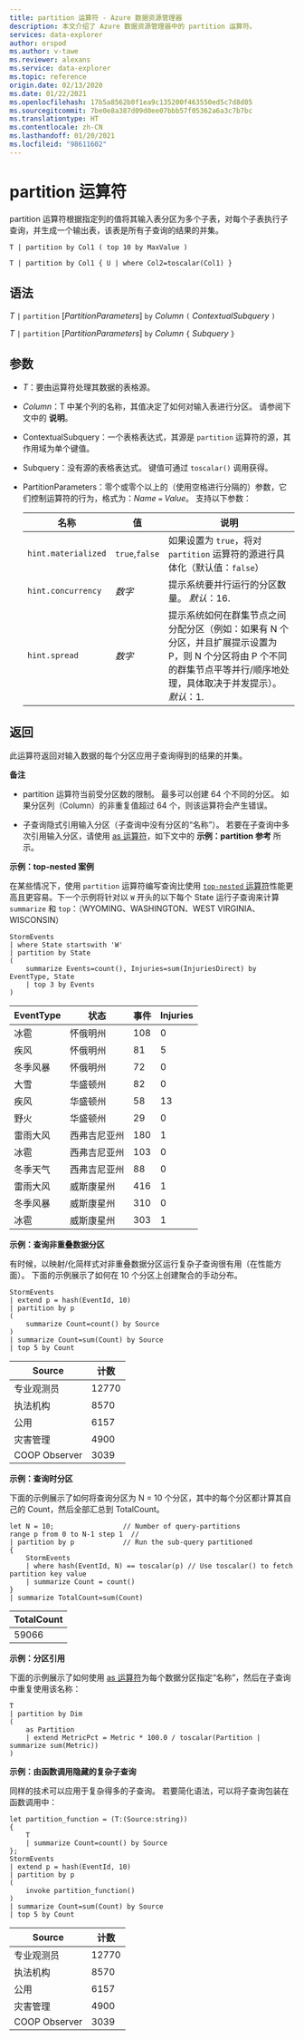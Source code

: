 ```yaml
---
title: partition 运算符 - Azure 数据资源管理器
description: 本文介绍了 Azure 数据资源管理器中的 partition 运算符。
services: data-explorer
author: orspod
ms.author: v-tawe
ms.reviewer: alexans
ms.service: data-explorer
ms.topic: reference
origin.date: 02/13/2020
ms.date: 01/22/2021
ms.openlocfilehash: 17b5a8562b0f1ea9c135200f463550ed5c7d8d05
ms.sourcegitcommit: 7be0e8a387d09d0ee07bbb57f05362a6a3c7b7bc
ms.translationtype: HT
ms.contentlocale: zh-CN
ms.lasthandoff: 01/20/2021
ms.locfileid: "98611602"
---
```

# <a name="partition-operator"></a>partition 运算符

partition 运算符根据指定列的值将其输入表分区为多个子表，对每个子表执行子查询，并生成一个输出表，该表是所有子查询的结果的并集。 

```kusto
T | partition by Col1 ( top 10 by MaxValue )

T | partition by Col1 { U | where Col2=toscalar(Col1) }
```

## <a name="syntax"></a>语法

*T* `|` `partition` [*PartitionParameters*] `by` *Column* `(` *ContextualSubquery* `)`

*T* `|` `partition` [*PartitionParameters*] `by` *Column* `{` *Subquery* `}`

## <a name="arguments"></a>参数

* *T*：要由运算符处理其数据的表格源。

* *Column*：T 中某个列的名称，其值决定了如何对输入表进行分区。 请参阅下文中的 **说明**。

* ContextualSubquery：一个表格表达式，其源是 `partition` 运算符的源，其作用域为单个键值。

* Subquery：没有源的表格表达式。 键值可通过 `toscalar()` 调用获得。

* PartitionParameters：零个或零个以上的（使用空格进行分隔的）参数，它们控制运算符的行为，格式为：*Name* `=` *Value*。 支持以下参数：

  |名称               |值         |说明|
  |-------------------|---------------|-----------|
  |`hint.materialized`|`true`,`false` |如果设置为 `true`，将对 `partition` 运算符的源进行具体化（默认值：`false`）|
  |`hint.concurrency`|*数字*|提示系统要并行运行的分区数量。 *默认*：16.|
  |`hint.spread`|*数字*|提示系统如何在群集节点之间分配分区（例如：如果有 N 个分区，并且扩展提示设置为 P，则 N 个分区将由 P 个不同的群集节点平等并行/顺序地处理，具体取决于并发提示）。 *默认*：1.|

## <a name="returns"></a>返回

此运算符返回对输入数据的每个分区应用子查询得到的结果的并集。

**备注**

* partition 运算符当前受分区数的限制。
  最多可以创建 64 个不同的分区。
  如果分区列（Column）的非重复值超过 64 个，则该运算符会产生错误。

* 子查询隐式引用输入分区（子查询中没有分区的“名称”）。 若要在子查询中多次引用输入分区，请使用 [as 运算符](asoperator.md)，如下文中的 **示例：partition 参考** 所示。

**示例：top-nested 案例**

在某些情况下，使用 `partition` 运算符编写查询比使用 [`top-nested` 运算符](topnestedoperator.md)性能更高且更容易。下一个示例将针对以 `W` 开头的以下每个 State 运行子查询来计算 `summarize` 和 `top`：（WYOMING、WASHINGTON、WEST VIRGINIA、WISCONSIN）

<!-- csl: https://help.kusto.chinacloudapi.cn:443/Samples -->
```kusto
StormEvents
| where State startswith 'W'
| partition by State 
(
    summarize Events=count(), Injuries=sum(InjuriesDirect) by EventType, State
    | top 3 by Events 
) 

```
|EventType|状态|事件|Injuries|
|---|---|---|---|
|冰雹|怀俄明州|108|0|
|疾风|怀俄明州|81|5|
|冬季风暴|怀俄明州|72|0|
|大雪|华盛顿州|82|0|
|疾风|华盛顿州|58|13|
|野火|华盛顿州|29|0|
|雷雨大风|西弗吉尼亚州|180|1|
|冰雹|西弗吉尼亚州|103|0|
|冬季天气|西弗吉尼亚州|88|0|
|雷雨大风|威斯康星州|416|1|
|冬季风暴|威斯康星州|310|0|
|冰雹|威斯康星州|303|1|

**示例：查询非重叠数据分区**

有时候，以映射/化简样式对非重叠数据分区运行复杂子查询很有用（在性能方面）。 下面的示例展示了如何在 10 个分区上创建聚合的手动分布。

<!-- csl: https://help.kusto.chinacloudapi.cn:443/Samples -->
```kusto
StormEvents
| extend p = hash(EventId, 10)
| partition by p
(
    summarize Count=count() by Source 
)
| summarize Count=sum(Count) by Source
| top 5 by Count
```

|Source|计数|
|---|---|
|专业观测员|12770|
|执法机构|8570|
|公用|6157|
|灾害管理|4900|
|COOP Observer|3039|

**示例：查询时分区**

下面的示例展示了如何将查询分区为 N = 10 个分区，其中的每个分区都计算其自己的 Count，然后全部汇总到 TotalCount。

<!-- csl: https://help.kusto.chinacloudapi.cn/Samples -->
```kusto
let N = 10;                 // Number of query-partitions
range p from 0 to N-1 step 1  // 
| partition by p            // Run the sub-query partitioned 
{
    StormEvents 
    | where hash(EventId, N) == toscalar(p) // Use toscalar() to fetch partition key value
    | summarize Count = count()
}
| summarize TotalCount=sum(Count) 
```

|TotalCount|
|---|
|59066|


**示例：分区引用**

下面的示例展示了如何使用 [as 运算符](asoperator.md)为每个数据分区指定“名称”，然后在子查询中重复使用该名称：

```kusto
T
| partition by Dim
(
    as Partition
    | extend MetricPct = Metric * 100.0 / toscalar(Partition | summarize sum(Metric))
)
```

**示例：由函数调用隐藏的复杂子查询**

同样的技术可以应用于复杂得多的子查询。 若要简化语法，可以将子查询包装在函数调用中：

<!-- csl: https://help.kusto.chinacloudapi.cn:443/Samples -->
```kusto
let partition_function = (T:(Source:string)) 
{
    T
    | summarize Count=count() by Source
};
StormEvents
| extend p = hash(EventId, 10)
| partition by p
(
    invoke partition_function()
)
| summarize Count=sum(Count) by Source
| top 5 by Count
```

|Source|计数|
|---|---|
|专业观测员|12770|
|执法机构|8570|
|公用|6157|
|灾害管理|4900|
|COOP Observer|3039|